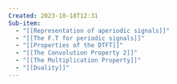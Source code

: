 ```yaml
---
Created: 2023-10-18T12:31
Sub-item:
  - "[[Representation of aperiodic signals]]"
  - "[[The F.T for periodic signals]]"
  - "[[Properties of the DTFT]]"
  - "[[The Convolution Property 2]]"
  - "[[The Multiplication Property]]"
  - "[[Duality]]"
---
```

